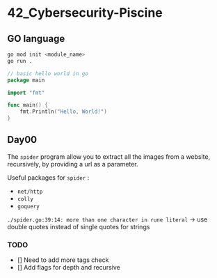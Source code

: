 # 42_Cybersecurity-Piscine


## GO language

```bash
go mod init <module_name>
go run .
```

```go
// basic hello world in go
package main

import "fmt"

func main() {
    fmt.Println("Hello, World!")
}
```
## Day00

The `spider` program allow you to extract all the images from a website, recursively, by
providing a url as a parameter.

Useful packages for `spider` : 
- `net/http`
- `colly`
- `goquery`


```./spider.go:39:14: more than one character in rune literal```
-> use double quotes instead of single quotes for strings

### TODO 

- [] Need to add more tags check
- [] Add flags for depth and recursive
